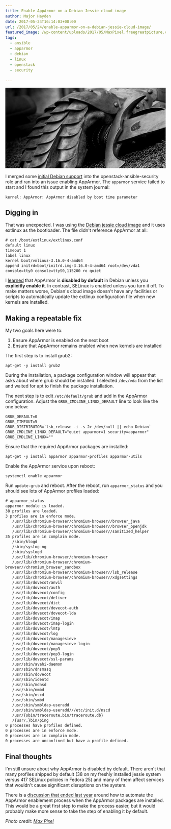 ```yaml
---
title: Enable AppArmor on a Debian Jessie cloud image
author: Major Hayden
date: 2017-05-24T16:14:03+00:00
url: /2017/05/24/enable-apparmor-on-a-debian-jessie-cloud-image/
featured_image: /wp-content/uploads/2017/05/MaxPixel.freegreatpicture.com-Knights-Glove-Middle-Ages-Knight-Historically-Armor-2010659-e1495641903942.jpg
tags:
  - ansible
  - apparmor
  - debian
  - linux
  - openstack
  - security

---
```

![1]

I merged some [initial Debian support][2] into the openstack-ansible-security role and ran into an issue enabling AppArmor. The `apparmor` service failed to start and I found this output in the system journal:

```
kernel: AppArmor: AppArmor disabled by boot time parameter
```

## Digging in

That was unexpected. I was using the [Debian jessie cloud image][3] and it uses extlinux as the bootloader. The file didn't reference AppArmor at all:

```
# cat /boot/extlinux/extlinux.conf
default linux
timeout 1
label linux
kernel boot/vmlinuz-3.16.0-4-amd64
append initrd=boot/initrd.img-3.16.0-4-amd64 root=/dev/vda1 console=tty0 console=ttyS0,115200 ro quiet
```


I [learned][4] that AppArmor is **disabled by default** in Debian unless you **explicitly enable it**. In contrast, SELinux is enabled unless you turn it off. To make matters worse, Debian's cloud image doesn't have any facilities or scripts to automatically update the extlinux configuration file when new kernels are installed.

## Making a repeatable fix

My two goals here were to:

  1. Ensure AppArmor is enabled on the next boot
  2. Ensure that AppArmor remains enabled when new kernels are installed

The first step is to install grub2:

```
apt-get -y install grub2
```


During the installation, a package configuration window will appear that asks about where grub should be installed. I selected `/dev/vda` from the list and waited for apt to finish the package installation.

The next step is to edit `/etc/default/grub` and add in the AppArmor configuration. Adjust the `GRUB_CMDLINE_LINUX_DEFAULT` line to look like the one below:

```
GRUB_DEFAULT=0
GRUB_TIMEOUT=5
GRUB_DISTRIBUTOR=`lsb_release -i -s 2> /dev/null || echo Debian`
GRUB_CMDLINE_LINUX_DEFAULT="quiet apparmor=1 security=apparmor"
GRUB_CMDLINE_LINUX=""
```


Ensure that the required AppArmor packages are installed:

```
apt-get -y install apparmor apparmor-profiles apparmor-utils
```


Enable the AppArmor service upon reboot:

```
systemctl enable apparmor
```


Run `update-grub` and reboot. After the reboot, run `apparmor_status` and you should see lots of AppArmor profiles loaded:

```
# apparmor_status
apparmor module is loaded.
38 profiles are loaded.
3 profiles are in enforce mode.
   /usr/lib/chromium-browser/chromium-browser//browser_java
   /usr/lib/chromium-browser/chromium-browser//browser_openjdk
   /usr/lib/chromium-browser/chromium-browser//sanitized_helper
35 profiles are in complain mode.
   /sbin/klogd
   /sbin/syslog-ng
   /sbin/syslogd
   /usr/lib/chromium-browser/chromium-browser
   /usr/lib/chromium-browser/chromium-browser//chromium_browser_sandbox
   /usr/lib/chromium-browser/chromium-browser//lsb_release
   /usr/lib/chromium-browser/chromium-browser//xdgsettings
   /usr/lib/dovecot/anvil
   /usr/lib/dovecot/auth
   /usr/lib/dovecot/config
   /usr/lib/dovecot/deliver
   /usr/lib/dovecot/dict
   /usr/lib/dovecot/dovecot-auth
   /usr/lib/dovecot/dovecot-lda
   /usr/lib/dovecot/imap
   /usr/lib/dovecot/imap-login
   /usr/lib/dovecot/lmtp
   /usr/lib/dovecot/log
   /usr/lib/dovecot/managesieve
   /usr/lib/dovecot/managesieve-login
   /usr/lib/dovecot/pop3
   /usr/lib/dovecot/pop3-login
   /usr/lib/dovecot/ssl-params
   /usr/sbin/avahi-daemon
   /usr/sbin/dnsmasq
   /usr/sbin/dovecot
   /usr/sbin/identd
   /usr/sbin/mdnsd
   /usr/sbin/nmbd
   /usr/sbin/nscd
   /usr/sbin/smbd
   /usr/sbin/smbldap-useradd
   /usr/sbin/smbldap-useradd///etc/init.d/nscd
   /usr/{sbin/traceroute,bin/traceroute.db}
   /{usr/,}bin/ping
0 processes have profiles defined.
0 processes are in enforce mode.
0 processes are in complain mode.
0 processes are unconfined but have a profile defined.
```


## Final thoughts

I'm still unsure about why AppArmor is disabled by default. There aren't that many profiles shipped by default (38 on my freshly installed jessie system versus 417 SELinux policies in Fedora 25) and many of them affect services that wouldn't cause significant disruptions on the system.

There is a [discussion that ended last year][5] around how to automate the AppArmor enablement process when the AppArmor packages are installed. This would be a great first step to make the process easier, but it would probably make more sense to take the step of enabling it by default.

_Photo credit: [Max Pixel][6]_

 [1]: /wp-content/uploads/2017/05/MaxPixel.freegreatpicture.com-Knights-Glove-Middle-Ages-Knight-Historically-Armor-2010659-e1495641903942.jpg
 [2]: https://github.com/openstack/openstack-ansible-security/commit/4e9a8a1d6ab556628555063402dd5f491814b9db
 [3]: https://cdimage.debian.org/cdimage/openstack/
 [4]: https://wiki.debian.org/AppArmor/HowToUse#Enable_AppArmor
 [5]: https://bugs.debian.org/cgi-bin/bugreport.cgi?bug=702030
 [6]: http://maxpixel.freegreatpicture.com/Knights-Glove-Middle-Ages-Knight-Historically-Armor-2010659
